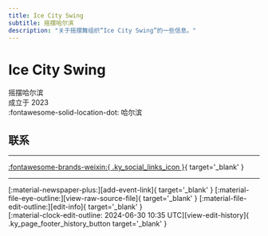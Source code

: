 ```yaml
---
title: Ice City Swing
subtitle: 摇摆哈尔滨
description: "关于摇摆舞组织“Ice City Swing”的一些信息。"
---
```


# Ice City Swing

摇摆哈尔滨  
成立于 2023  
:fontawesome-solid-location-dot: 哈尔滨  


## 联系


---

 [:fontawesome-brands-weixin:{ .ky_social_links_icon }](# "IceCitySwing摇摆哈尔滨"){ target='_blank' }

---

<div class="ky_page_footer" markdown>
<div class="ky_page_footer_trailing" markdown="span">
[:material-newspaper-plus:][add-event-link]{ target='_blank' }
[:material-file-eye-outline:][view-raw-source-file]{ target='_blank' }
[:material-file-edit-outline:][edit-info]{ target='_blank' }
</div>
<div class="ky_page_footer_leading" markdown="span">
[:material-clock-edit-outline: 2024-06-30 10:35 UTC][view-edit-history]{ .ky_page_footer_history_button target='_blank' }
</div>
</div>

[add-event-link]: https://github.com/swingdance/events/issues/new?assignees=&labels=add+event&projects=&template=02-add_entity.yml&title=%5Bcn%5D%20%3CName%3E&region=cn&province=Heilongjiang&city=Harbin&org_id=ice-city-swing "添加活动"
[view-raw-source-file]: https://github.com/swingdance/orgs/blob/main/cn/ice-city-swing.json "查看原始源文件"
[edit-info]: https://github.com/swingdance/orgs/issues/new?assignees=&labels=update+org&projects=&template=03-update_entity.yml&title=%5Bcn%5D%20Ice%20City%20Swing&region=cn&id=ice-city-swing&name=Ice%20City%20Swing "编辑信息"

[view-edit-history]: https://github.com/swingdance/orgs/commits/main/cn/ice-city-swing.json "查看编辑历史"
